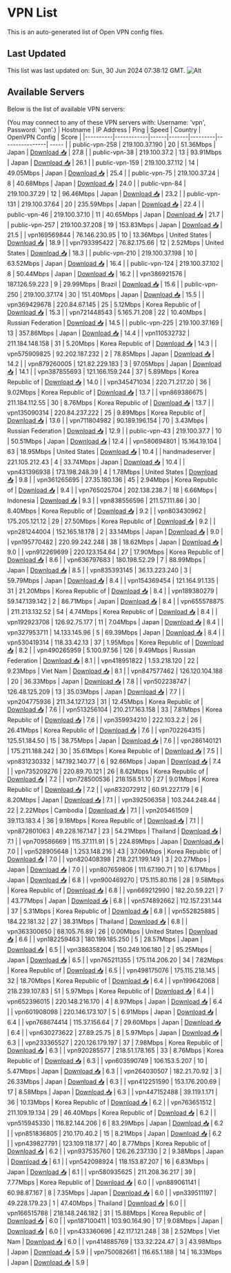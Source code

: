 # VPN List

This is an auto-generated list of Open VPN config files.

## Last Updated

This list was last updated on: Sun, 30 Jun 2024 07:38:12 GMT.
![Alt](https://repobeats.axiom.co/api/embed/186b98318ef1479477931607c1ad7d823f12451f.svg "Repobeats analytics image")

## Available Servers

Below is the list of available VPN servers:

(You may connect to any of these VPN servers with: Username: 'vpn', Password: 'vpn'.)
| Hostname | IP Address | Ping | Speed | Country | OpenVPN Config | Score |
|----------|------------|------|-------|---------|----------------| ----- |
| public-vpn-258 | 219.100.37.190 | 20 | 51.36Mbps | Japan | [Download 📥](./configs/server_0_JP.ovpn) | 27.8 |
| public-vpn-38 | 219.100.37.2 | 13 | 93.91Mbps | Japan | [Download 📥](./configs/server_1_JP.ovpn) | 26.1 |
| public-vpn-159 | 219.100.37.112 | 14 | 49.05Mbps | Japan | [Download 📥](./configs/server_2_JP.ovpn) | 25.4 |
| public-vpn-75 | 219.100.37.24 | 8 | 40.68Mbps | Japan | [Download 📥](./configs/server_3_JP.ovpn) | 24.0 |
| public-vpn-84 | 219.100.37.29 | 12 | 96.46Mbps | Japan | [Download 📥](./configs/server_4_JP.ovpn) | 23.2 |
| public-vpn-131 | 219.100.37.64 | 20 | 235.59Mbps | Japan | [Download 📥](./configs/server_5_JP.ovpn) | 22.4 |
| public-vpn-46 | 219.100.37.10 | 11 | 40.65Mbps | Japan | [Download 📥](./configs/server_6_JP.ovpn) | 21.7 |
| public-vpn-257 | 219.100.37.208 | 19 | 153.83Mbps | Japan | [Download 📥](./configs/server_7_JP.ovpn) | 21.5 |
| vpn169569844 | 76.146.230.95 | 10 | 13.36Mbps | United States | [Download 📥](./configs/server_8_US.ovpn) | 18.9 |
| vpn793395422 | 76.82.175.66 | 12 | 2.52Mbps | United States | [Download 📥](./configs/server_9_US.ovpn) | 18.3 |
| public-vpn-210 | 219.100.37.198 | 10 | 63.52Mbps | Japan | [Download 📥](./configs/server_10_JP.ovpn) | 16.4 |
| public-vpn-124 | 219.100.37.102 | 8 | 50.44Mbps | Japan | [Download 📥](./configs/server_11_JP.ovpn) | 16.2 |
| vpn386921576 | 187.126.59.223 | 9 | 29.99Mbps | Brazil | [Download 📥](./configs/server_12_BR.ovpn) | 15.6 |
| public-vpn-250 | 219.100.37.174 | 30 | 151.40Mbps | Japan | [Download 📥](./configs/server_13_JP.ovpn) | 15.5 |
| vpn369429678 | 220.84.67.145 | 25 | 5.12Mbps | Korea Republic of | [Download 📥](./configs/server_14_KR.ovpn) | 15.3 |
| vpn721448543 | 5.165.71.208 | 22 | 10.40Mbps | Russian Federation | [Download 📥](./configs/server_15_RU.ovpn) | 14.5 |
| public-vpn-225 | 219.100.37.169 | 13 | 357.86Mbps | Japan | [Download 📥](./configs/server_16_JP.ovpn) | 14.4 |
| vpn110532732 | 211.184.148.158 | 31 | 5.20Mbps | Korea Republic of | [Download 📥](./configs/server_17_KR.ovpn) | 14.3 |
| vpn575909825 | 92.202.187.232 | 2 | 78.85Mbps | Japan | [Download 📥](./configs/server_18_JP.ovpn) | 14.2 |
| vpn879260005 | 121.82.229.183 | 3 | 97.05Mbps | Japan | [Download 📥](./configs/server_19_JP.ovpn) | 14.1 |
| vpn387855693 | 121.166.159.244 | 37 | 5.89Mbps | Korea Republic of | [Download 📥](./configs/server_20_KR.ovpn) | 14.0 |
| vpn345471034 | 220.71.217.20 | 36 | 9.02Mbps | Korea Republic of | [Download 📥](./configs/server_21_KR.ovpn) | 13.7 |
| vpn869386675 | 211.184.112.55 | 30 | 8.76Mbps | Korea Republic of | [Download 📥](./configs/server_22_KR.ovpn) | 13.7 |
| vpn135090314 | 220.84.237.222 | 25 | 9.89Mbps | Korea Republic of | [Download 📥](./configs/server_23_KR.ovpn) | 13.6 |
| vpn711804982 | 90.189.196.154 | 70 | 3.43Mbps | Russian Federation | [Download 📥](./configs/server_24_RU.ovpn) | 12.9 |
| public-vpn-43 | 219.100.37.7 | 10 | 50.51Mbps | Japan | [Download 📥](./configs/server_25_JP.ovpn) | 12.4 |
| vpn580694801 | 15.164.19.104 | 63 | 18.95Mbps | United States | [Download 📥](./configs/server_26_US.ovpn) | 10.4 |
| handmadeserver | 221.105.212.43 | 4 | 33.74Mbps | Japan | [Download 📥](./configs/server_27_JP.ovpn) | 10.4 |
| vpn431396938 | 173.198.248.39 | 4 | 1.78Mbps | United States | [Download 📥](./configs/server_28_US.ovpn) | 9.8 |
| vpn361265695 | 27.35.180.136 | 45 | 2.94Mbps | Korea Republic of | [Download 📥](./configs/server_29_KR.ovpn) | 9.4 |
| vpn765025704 | 202.138.238.7 | 18 | 6.66Mbps | Indonesia | [Download 📥](./configs/server_30_ID.ovpn) | 9.3 |
| vpn838556596 | 211.57.111.86 | 30 | 8.40Mbps | Korea Republic of | [Download 📥](./configs/server_31_KR.ovpn) | 9.2 |
| vpn803430962 | 175.205.121.12 | 29 | 27.50Mbps | Korea Republic of | [Download 📥](./configs/server_32_KR.ovpn) | 9.2 |
| vpn281244004 | 152.165.18.178 | 2 | 33.14Mbps | Japan | [Download 📥](./configs/server_33_JP.ovpn) | 9.0 |
| vpn195770482 | 220.99.242.248 | 38 | 18.62Mbps | Japan | [Download 📥](./configs/server_34_JP.ovpn) | 9.0 |
| vpn912269699 | 220.123.154.64 | 27 | 17.90Mbps | Korea Republic of | [Download 📥](./configs/server_35_KR.ovpn) | 8.6 |
| vpn636797683 | 180.198.52.29 | 7 | 88.99Mbps | Japan | [Download 📥](./configs/server_36_JP.ovpn) | 8.5 |
| vpn835393145 | 36.13.223.240 | 3 | 59.79Mbps | Japan | [Download 📥](./configs/server_37_JP.ovpn) | 8.4 |
| vpn154369454 | 121.164.91.135 | 31 | 21.20Mbps | Korea Republic of | [Download 📥](./configs/server_38_KR.ovpn) | 8.4 |
| vpn189380279 | 59.147.139.142 | 2 | 86.71Mbps | Japan | [Download 📥](./configs/server_39_JP.ovpn) | 8.4 |
| vpn655578875 | 211.213.132.52 | 54 | 4.74Mbps | Korea Republic of | [Download 📥](./configs/server_40_KR.ovpn) | 8.4 |
| vpn192923708 | 126.92.75.177 | 11 | 7.04Mbps | Japan | [Download 📥](./configs/server_41_JP.ovpn) | 8.4 |
| vpn327953711 | 14.133.145.96 | 5 | 69.39Mbps | Japan | [Download 📥](./configs/server_42_JP.ovpn) | 8.4 |
| vpn530419314 | 118.33.42.13 | 37 | 1.95Mbps | Korea Republic of | [Download 📥](./configs/server_43_KR.ovpn) | 8.2 |
| vpn490265959 | 5.100.97.56 | 126 | 9.49Mbps | Russian Federation | [Download 📥](./configs/server_44_RU.ovpn) | 8.1 |
| vpn418951822 | 1.53.218.120 | 22 | 9.23Mbps | Viet Nam | [Download 📥](./configs/server_45_VN.ovpn) | 8.1 |
| vpn847577462 | 126.120.104.188 | 20 | 36.33Mbps | Japan | [Download 📥](./configs/server_46_JP.ovpn) | 7.8 |
| vpn502238747 | 126.48.125.209 | 13 | 35.03Mbps | Japan | [Download 📥](./configs/server_47_JP.ovpn) | 7.7 |
| vpn204775936 | 211.34.127.123 | 31 | 12.45Mbps | Korea Republic of | [Download 📥](./configs/server_48_KR.ovpn) | 7.6 |
| vpn513256104 | 210.217.163.158 | 33 | 7.81Mbps | Korea Republic of | [Download 📥](./configs/server_49_KR.ovpn) | 7.6 |
| vpn359934210 | 222.103.2.2 | 26 | 26.41Mbps | Korea Republic of | [Download 📥](./configs/server_50_KR.ovpn) | 7.6 |
| vpn702264315 | 125.51.184.50 | 15 | 38.75Mbps | Japan | [Download 📥](./configs/server_51_JP.ovpn) | 7.6 |
| vpn286140121 | 175.211.188.242 | 30 | 35.61Mbps | Korea Republic of | [Download 📥](./configs/server_52_KR.ovpn) | 7.5 |
| vpn831230332 | 147.192.140.77 | 6 | 92.66Mbps | Japan | [Download 📥](./configs/server_53_JP.ovpn) | 7.4 |
| vpn735209276 | 220.89.70.121 | 26 | 8.62Mbps | Korea Republic of | [Download 📥](./configs/server_54_KR.ovpn) | 7.2 |
| vpn728500536 | 218.158.51.10 | 27 | 9.01Mbps | Korea Republic of | [Download 📥](./configs/server_55_KR.ovpn) | 7.2 |
| vpn832072912 | 60.91.227.179 | 6 | 8.20Mbps | Japan | [Download 📥](./configs/server_56_JP.ovpn) | 7.1 |
| vpn392506358 | 103.244.248.44 | 22 | 2.22Mbps | Cambodia | [Download 📥](./configs/server_57_KH.ovpn) | 7.1 |
| vpn205461509 | 39.113.183.4 | 36 | 9.18Mbps | Korea Republic of | [Download 📥](./configs/server_58_KR.ovpn) | 7.1 |
| vpn872801063 | 49.228.167.147 | 23 | 54.21Mbps | Thailand | [Download 📥](./configs/server_59_TH.ovpn) | 7.1 |
| vpn709586669 | 115.37.111.91 | 5 | 224.89Mbps | Japan | [Download 📥](./configs/server_60_JP.ovpn) | 7.0 |
| vpn528905648 | 1.253.148.216 | 43 | 37.06Mbps | Korea Republic of | [Download 📥](./configs/server_61_KR.ovpn) | 7.0 |
| vpn820408398 | 218.221.199.149 | 3 | 20.27Mbps | Japan | [Download 📥](./configs/server_62_JP.ovpn) | 7.0 |
| vpn807659806 | 111.67.190.71 | 10 | 6.17Mbps | Japan | [Download 📥](./configs/server_63_JP.ovpn) | 6.8 |
| vpn900469270 | 175.115.80.116 | 28 | 9.58Mbps | Korea Republic of | [Download 📥](./configs/server_64_KR.ovpn) | 6.8 |
| vpn669212990 | 182.20.59.221 | 7 | 43.77Mbps | Japan | [Download 📥](./configs/server_65_JP.ovpn) | 6.8 |
| vpn574892662 | 112.157.231.144 | 37 | 5.31Mbps | Korea Republic of | [Download 📥](./configs/server_66_KR.ovpn) | 6.8 |
| vpn552825885 | 184.22.181.32 | 27 | 38.31Mbps | Thailand | [Download 📥](./configs/server_67_TH.ovpn) | 6.8 |
| vpn363300650 | 68.105.76.89 | 26 | 0.00Mbps | United States | [Download 📥](./configs/server_68_US.ovpn) | 6.6 |
| vpn182259463 | 180.199.185.250 | 5 | 28.57Mbps | Japan | [Download 📥](./configs/server_69_JP.ovpn) | 6.5 |
| vpn386358204 | 150.249.106.180 | 2 | 95.25Mbps | Japan | [Download 📥](./configs/server_70_JP.ovpn) | 6.5 |
| vpn765211355 | 175.114.206.20 | 34 | 7.82Mbps | Korea Republic of | [Download 📥](./configs/server_71_KR.ovpn) | 6.5 |
| vpn498175076 | 175.115.218.145 | 32 | 18.70Mbps | Korea Republic of | [Download 📥](./configs/server_72_KR.ovpn) | 6.4 |
| vpn199642068 | 218.239.107.83 | 51 | 5.97Mbps | Korea Republic of | [Download 📥](./configs/server_73_KR.ovpn) | 6.4 |
| vpn652396015 | 220.148.216.170 | 4 | 8.97Mbps | Japan | [Download 📥](./configs/server_74_JP.ovpn) | 6.4 |
| vpn601908098 | 220.146.173.107 | 5 | 6.91Mbps | Japan | [Download 📥](./configs/server_75_JP.ovpn) | 6.4 |
| vpn768674414 | 115.37.156.64 | 7 | 29.60Mbps | Japan | [Download 📥](./configs/server_76_JP.ovpn) | 6.4 |
| vpn630273622 | 27.89.25.75 | 8 | 5.97Mbps | Japan | [Download 📥](./configs/server_77_JP.ovpn) | 6.3 |
| vpn233365527 | 220.126.179.197 | 37 | 7.98Mbps | Korea Republic of | [Download 📥](./configs/server_78_KR.ovpn) | 6.3 |
| vpn920285577 | 218.51.178.165 | 33 | 8.76Mbps | Korea Republic of | [Download 📥](./configs/server_79_KR.ovpn) | 6.3 |
| vpn603590749 | 106.153.5.207 | 10 | 5.47Mbps | Japan | [Download 📥](./configs/server_80_JP.ovpn) | 6.3 |
| vpn264030507 | 182.21.70.92 | 3 | 26.33Mbps | Japan | [Download 📥](./configs/server_81_JP.ovpn) | 6.3 |
| vpn412251590 | 153.176.200.69 | 17 | 8.58Mbps | Japan | [Download 📥](./configs/server_82_JP.ovpn) | 6.3 |
| vpn447152488 | 39.119.1.171 | 36 | 10.13Mbps | Korea Republic of | [Download 📥](./configs/server_83_KR.ovpn) | 6.2 |
| vpn763651512 | 211.109.19.134 | 29 | 46.40Mbps | Korea Republic of | [Download 📥](./configs/server_84_KR.ovpn) | 6.2 |
| vpn515945330 | 116.82.144.206 | 6 | 83.29Mbps | Japan | [Download 📥](./configs/server_85_JP.ovpn) | 6.2 |
| vpn851836805 | 210.170.40.2 | 15 | 8.21Mbps | Japan | [Download 📥](./configs/server_86_JP.ovpn) | 6.2 |
| vpn439827791 | 123.109.118.177 | 40 | 8.77Mbps | Korea Republic of | [Download 📥](./configs/server_87_KR.ovpn) | 6.2 |
| vpn937535760 | 126.26.237.130 | 2 | 9.38Mbps | Japan | [Download 📥](./configs/server_88_JP.ovpn) | 6.1 |
| vpn542098924 | 118.153.87.207 | 16 | 6.83Mbps | Japan | [Download 📥](./configs/server_89_JP.ovpn) | 6.1 |
| vpn580935625 | 211.208.36.217 | 39 | 7.77Mbps | Korea Republic of | [Download 📥](./configs/server_90_KR.ovpn) | 6.0 |
| vpn889061141 | 60.98.87.167 | 8 | 7.35Mbps | Japan | [Download 📥](./configs/server_91_JP.ovpn) | 6.0 |
| vpn339511197 | 49.228.179.23 | 1 | 47.40Mbps | Thailand | [Download 📥](./configs/server_92_TH.ovpn) | 6.0 |
| vpn166515788 | 218.148.246.182 | 31 | 15.88Mbps | Korea Republic of | [Download 📥](./configs/server_93_KR.ovpn) | 6.0 |
| vpn187100411 | 103.90.164.90 | 17 | 9.08Mbps | Japan | [Download 📥](./configs/server_94_JP.ovpn) | 6.0 |
| vpn433360696 | 42.117.121.248 | 38 | 2.52Mbps | Viet Nam | [Download 📥](./configs/server_95_VN.ovpn) | 6.0 |
| vpn414885769 | 133.32.224.47 | 3 | 43.98Mbps | Japan | [Download 📥](./configs/server_96_JP.ovpn) | 5.9 |
| vpn750082661 | 116.65.1.188 | 14 | 16.33Mbps | Japan | [Download 📥](./configs/server_97_JP.ovpn) | 5.9 |
